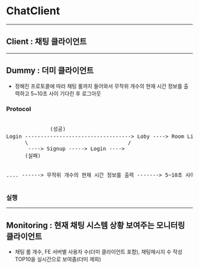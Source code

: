 # ChatClient

---

## Client : 채팅 클라이언트

---

## Dummy : 더미 클라이언트
- 정해진 프로토콜에 따라 채팅 룸까지 들어와서 무작위 개수의 현재 시간 정보를 출력하고 5~10초 사이 기다린 후 로그아웃

### Protocol
 <pre>            
              (성공)                                                 (RoomList에서 랜덤 Room No를 뽑아 입장)
Login ----------------------------------> Loby ----> Room List 조회 ------------------------------------------> Room ------> ....
      \                                /                            \                                        / 
       ----> Signup -----> Login ---->                               ---------> Create Room ---------------->
      (실패)                                                         (RoomList가 비어잇으면)      
      
      
.... ------> 무작위 개수의 현재 시간 정보를 출력 -------> 5~10초 사이 기다린 후 -------> LogOut ----------> Exit
  </pre>       
### 실행


---

## Monitoring : 현재 채팅 시스템 상황 보여주는 모니터링 클라이언트
- 채팅 룸 개수, FE 서버별 사용자 수(더미 클라이언트 포함), 채팅메시지 수 작성 TOP10을 실시간으로 보여줌(더미 제외)
